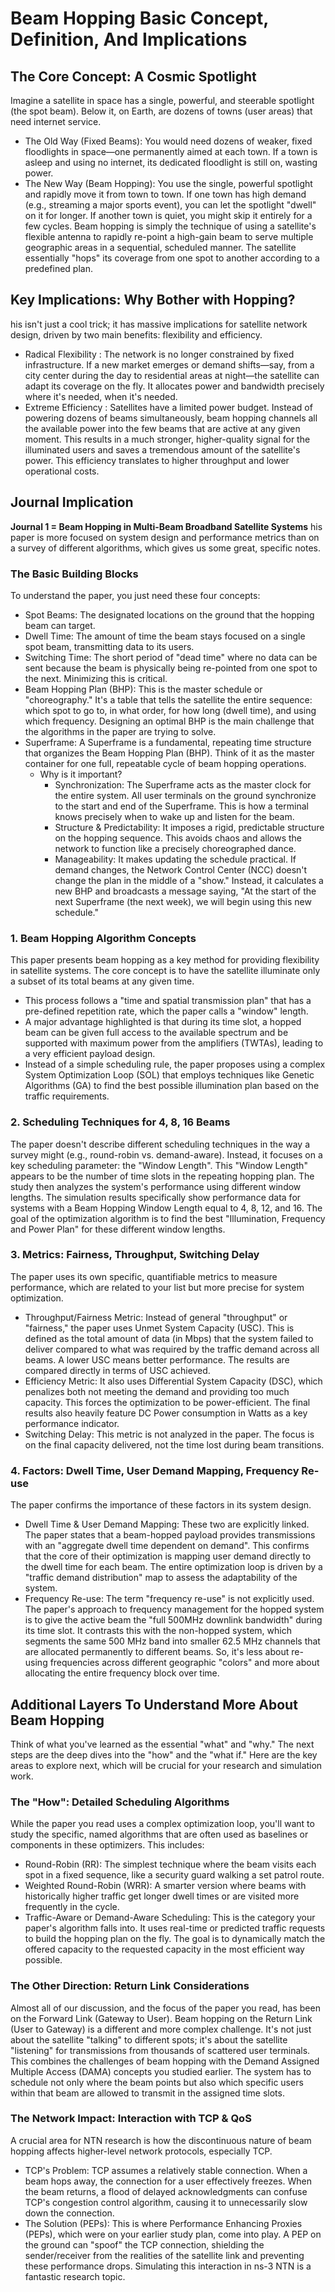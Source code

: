 # Beam Hopping Basic Concept, Definition, And Implications

## The Core Concept: A Cosmic Spotlight
Imagine a satellite in space has a single, powerful, and steerable spotlight (the spot beam). Below it, on Earth, are dozens of towns (user areas) that need internet service.
- The Old Way (Fixed Beams): You would need dozens of weaker, fixed floodlights in space—one permanently aimed at each town. If a town is asleep and using no internet, its dedicated floodlight is still on, wasting power.
- The New Way (Beam Hopping): You use the single, powerful spotlight and rapidly move it from town to town. If one town has high demand (e.g., streaming a major sports event), you can let the spotlight "dwell" on it for longer. If another town is quiet, you might skip it entirely for a few cycles.
Beam hopping is simply the technique of using a satellite's flexible antenna to rapidly re-point a high-gain beam to serve multiple geographic areas in a sequential, scheduled manner. The satellite essentially "hops" its coverage from one spot to another according to a predefined plan.

## Key Implications: Why Bother with Hopping?
his isn't just a cool trick; it has massive implications for satellite network design, driven by two main benefits: flexibility and efficiency.
- Radical Flexibility : The network is no longer constrained by fixed infrastructure. If a new market emerges or demand shifts—say, from a city center during the day to residential areas at night—the satellite can adapt its coverage on the fly. It allocates power and bandwidth precisely where it's needed, when it's needed.
- Extreme Efficiency : Satellites have a limited power budget. Instead of powering dozens of beams simultaneously, beam hopping channels all the available power into the few beams that are active at any given moment. This results in a much stronger, higher-quality signal for the illuminated users and saves a tremendous amount of the satellite's power. This efficiency translates to higher throughput and lower operational costs.

## Journal Implication
**Journal 1 = Beam Hopping in Multi-Beam Broadband Satellite Systems** his paper is more focused on system design and performance metrics than on a survey of different algorithms, which gives us some great, specific notes.
### The Basic Building Blocks
To understand the paper, you just need these four concepts:
- Spot Beams: The designated locations on the ground that the hopping beam can target.
- Dwell Time: The amount of time the beam stays focused on a single spot beam, transmitting data to its users.
- Switching Time: The short period of "dead time" where no data can be sent because the beam is physically being re-pointed from one spot to the next. Minimizing this is critical.
- Beam Hopping Plan (BHP): This is the master schedule or "choreography." It's a table that tells the satellite the entire sequence: which spot to go to, in what order, for how long (dwell time), and using which frequency. Designing an optimal BHP is the main challenge that the algorithms in the paper are trying to solve.
-  Superframe: A Superframe is a fundamental, repeating time structure that organizes the Beam Hopping Plan (BHP). Think of it as the master container for one full, repeatable cycle of beam hopping operations.
    - Why is it important?
      - Synchronization: The Superframe acts as the master clock for the entire system. All user terminals on the ground synchronize to the start and end of the Superframe. This is how a terminal knows precisely when to wake up and listen for the beam.
      - Structure & Predictability: It imposes a rigid, predictable structure on the hopping sequence. This avoids chaos and allows the network to function like a precisely choreographed dance.
      - Manageability: It makes updating the schedule practical. If demand changes, the Network Control Center (NCC) doesn't change the plan in the middle of a "show." Instead, it calculates a new BHP and broadcasts a message saying, "At the start of the next Superframe (the next week), we will begin using this new schedule."

### 1. Beam Hopping Algorithm Concepts
This paper presents beam hopping as a key method for providing flexibility in satellite systems. The core concept is to have the satellite illuminate only a subset of its total beams at any given time.
- This process follows a "time and spatial transmission plan" that has a pre-defined repetition rate, which the paper calls a "window" length.
- A major advantage highlighted is that during its time slot, a hopped beam can be given  full access to the available spectrum and be supported with maximum power from the amplifiers (TWTAs), leading to a very efficient payload design.
- Instead of a simple scheduling rule, the paper proposes using a complex  System Optimization Loop (SOL) that employs techniques like Genetic Algorithms (GA) to find the best possible illumination plan based on the traffic requirements.
  
### 2. Scheduling Techniques for 4, 8, 16 Beams
The paper doesn't describe different scheduling techniques in the way a survey might (e.g., round-robin vs. demand-aware). Instead, it focuses on a key scheduling parameter: the "Window Length". This "Window Length" appears to be the number of time slots in the repeating hopping plan. The study then analyzes the system's performance using different window lengths. The simulation results specifically show performance data for systems with a Beam Hopping  Window Length equal to 4, 8, 12, and 16. The goal of the optimization algorithm is to find the best "Illumination, Frequency and Power Plan" for these different window lengths.

### 3. Metrics: Fairness, Throughput, Switching Delay
The paper uses its own specific, quantifiable metrics to measure performance, which are related to your list but more precise for system optimization.
- Throughput/Fairness Metric: Instead of general "throughput" or "fairness," the paper uses Unmet System Capacity (USC). This is defined as the total amount of data (in Mbps) that the system failed to deliver compared to what was required by the traffic demand across all beams. A lower USC means better performance. The results are compared directly in terms of USC achieved.
- Efficiency Metric: It also uses Differential System Capacity (DSC), which penalizes both not meeting the demand and providing too much capacity. This forces the optimization to be power-efficient. The final results also heavily feature DC Power consumption in Watts as a key performance indicator.
- Switching Delay: This metric is not analyzed in the paper. The focus is on the final capacity delivered, not the time lost during beam transitions.

### 4. Factors: Dwell Time, User Demand Mapping, Frequency Re-use
The paper confirms the importance of these factors in its system design.
- Dwell Time & User Demand Mapping: These two are explicitly linked. The paper states that a beam-hopped payload provides transmissions with an "aggregate dwell time dependent on demand". This confirms that the core of their optimization is mapping user demand directly to the dwell time for each beam. The entire optimization loop is driven by a "traffic demand distribution" map to assess the adaptability of the system.
- Frequency Re-use: The term "frequency re-use" is not explicitly used. The paper's approach to frequency management for the hopped system is to give the active beam the "full 500MHz downlink bandwidth" during its time slot. It contrasts this with the non-hopped system, which segments the same 500 MHz band into smaller 62.5 MHz channels that are allocated permanently to different beams. So, it's less about re-using frequencies across different geographic "colors" and more about allocating the entire frequency block over time.

## Additional Layers To Understand More About Beam Hopping
Think of what you've learned as the essential "what" and "why." The next steps are the deep dives into the "how" and the "what if." Here are the key areas to explore next, which will be crucial for your research and simulation work.

### The "How": Detailed Scheduling Algorithms
While the paper you read uses a complex optimization loop, you'll want to study the specific, named algorithms that are often used as baselines or components in these optimizers. This includes:
- Round-Robin (RR): The simplest technique where the beam visits each spot in a fixed sequence, like a security guard walking a set patrol route.
- Weighted Round-Robin (WRR): A smarter version where beams with historically higher traffic get longer dwell times or are visited more frequently in the cycle.
- Traffic-Aware or Demand-Aware Scheduling: This is the category your paper's algorithm falls into. It uses real-time or predicted traffic requests to build the hopping plan on the fly. The goal is to dynamically match the offered capacity to the requested capacity in the most efficient way possible.

### The Other Direction: Return Link Considerations
Almost all of our discussion, and the focus of the paper you read, has been on the Forward Link (Gateway to User). Beam hopping on the Return Link (User to Gateway) is a different and more complex challenge.
It's not just about the satellite "talking" to different spots; it's about the satellite "listening" for transmissions from thousands of scattered user terminals. This combines the challenges of beam hopping with the Demand Assigned Multiple Access (DAMA) concepts you studied earlier. The system has to schedule not only where the beam points but also which specific users within that beam are allowed to transmit in the assigned time slots.

### The Network Impact: Interaction with TCP & QoS
A crucial area for NTN research is how the discontinuous nature of beam hopping affects higher-level network protocols, especially TCP.
- TCP's Problem: TCP assumes a relatively stable connection. When a beam hops away, the connection for a user effectively freezes. When the beam returns, a flood of delayed acknowledgments can confuse TCP's congestion control algorithm, causing it to unnecessarily slow down the connection.
- The Solution (PEPs): This is where Performance Enhancing Proxies (PEPs), which were on your earlier study plan, come into play. A PEP on the ground can "spoof" the TCP connection, shielding the sender/receiver from the realities of the satellite link and preventing these performance drops. Simulating this interaction in ns-3 NTN is a fantastic research topic.


















